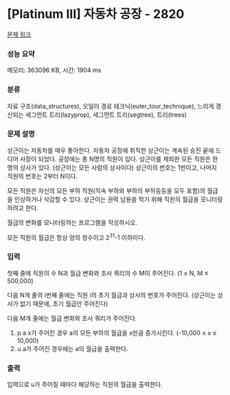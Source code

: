 # [Platinum III] 자동차 공장 - 2820 

[문제 링크](https://www.acmicpc.net/problem/2820) 

### 성능 요약

메모리: 363096 KB, 시간: 1904 ms

### 분류

자료 구조(data_structures), 오일러 경로 테크닉(euler_tour_technique), 느리게 갱신되는 세그먼트 트리(lazyprop), 세그먼트 트리(segtree), 트리(trees)

### 문제 설명

<p>상근이는 자동차를 매우 좋아한다. 자동차 공장에 취직한 상근이는 계속된 승진 끝에 드디어 사장이 되었다. 공장에는 총 N명의 직원이 있다. 상근이를 제외한 모든 직원은 한 명의 상사가 있다. (상근이는 모든 사람의 상사이다) 상근이의 번호는 1번이고, 나머지 직원의 번호는 2부터 N이다.</p>

<p>모든 직원은 자신의 모든 부하 직원(직속 부하와 부하의 부하등등을 모두 포함)의 월급을 인상하거나 삭감할 수 있다. 상근이는 권력 남용을 막기 위해 직원의 월급을 모니터링 하려고 한다.</p>

<p>월급의 변화를 모니터링하는 프로그램을 작성하시오.</p>

<p>모든 직원의 월급은 항상 양의 정수이고 2<sup>31</sup>-1 이하이다.</p>

### 입력 

 <p>첫째 줄에 직원의 수 N과 월급 변화와 조사 쿼리의 수 M이 주어진다. (1 ≤ N, M ≤ 500,000)</p>

<p>다음 N개 줄의 i번째 줄에는 직원 i의 초기 월급과 상사의 번호가 주어진다. (상근이는 상사가 없기 때문에, 초기 월급만 주어진다)</p>

<p>다음 M개 줄에는 월급 변화와 조사 쿼리가 주어진다.</p>

<ol>
	<li>p a x가 주어진 경우 a의 모든 부하의 월급을 x만큼 증가시킨다. (-10,000 ≤ x ≤ 10,000)</li>
	<li>u a가 주어진 경우에는 a의 월급을 출력한다.</li>
</ol>

### 출력 

 <p>입력으로 u가 주어질 때마다 해당하는 직원의 월급을 출력한다.</p>

